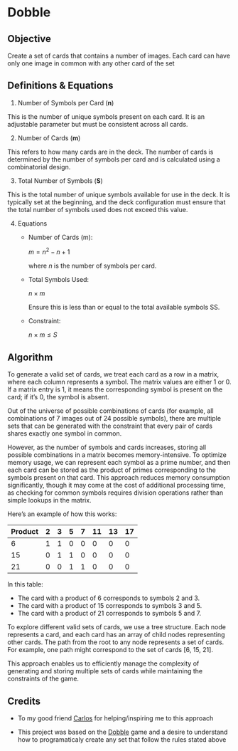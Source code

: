 # Dobble

## Objective

Create a set of cards that contains a number of images. Each card can have only one image in common with any other card of the set

## Definitions & Equations

1. Number of Symbols per Card (**n**)

This is the number of unique symbols present on each card. It is an adjustable parameter but must be consistent across all cards.

2. Number of Cards (**m**)

This refers to how many cards are in the deck. The number of cards is determined by the number of symbols per card and is calculated using a combinatorial design.

3. Total Number of Symbols (**S**)

This is the total number of unique symbols available for use in the deck. It is typically set at the beginning, and the deck configuration must ensure that the total number of symbols used does not exceed this value.

4. Equations

    - Number of Cards (m):

        $m = n^2 - n + 1$

        where *n* is the number of symbols per card.

    - Total Symbols Used:

        $n \times m$

        Ensure this is less than or equal to the total available symbols SS.

    - Constraint:

        $n \times m \leq S$


## Algorithm

To generate a valid set of cards, we treat each card as a row in a matrix, where each column represents a symbol. The matrix values are either 1 or 0. If a matrix entry is 1, it means the corresponding symbol is present on the card; if it’s 0, the symbol is absent.

Out of the universe of possible combinations of cards (for example, all combinations of 7 images out of 24 possible symbols), there are multiple sets that can be generated with the constraint that every pair of cards shares exactly one symbol in common.

However, as the number of symbols and cards increases, storing all possible combinations in a matrix becomes memory-intensive. To optimize memory usage, we can represent each symbol as a prime number, and then each card can be stored as the product of primes corresponding to the symbols present on that card. This approach reduces memory consumption significantly, though it may come at the cost of additional processing time, as checking for common symbols requires division operations rather than simple lookups in the matrix.

Here’s an example of how this works:

| Product | 2 | 3 | 5 | 7 | 11 | 13 | 17 |
|---------|---|---|---|---|----|----|----|
| 6       | 1 | 1 | 0 | 0 | 0  | 0  | 0  |
| 15      | 0 | 1 | 1 | 0 | 0  | 0  | 0  |
| 21      | 0 | 0 | 1 | 1 | 0  | 0  | 0  |

In this table:
- The card with a product of 6 corresponds to symbols 2 and 3.
- The card with a product of 15 corresponds to symbols 3 and 5.
- The card with a product of 21 corresponds to symbols 5 and 7.

To explore different valid sets of cards, we use a tree structure. Each node represents a card, and each card has an array of child nodes representing other cards. The path from the root to any node represents a set of cards. For example, one path might correspond to the set of cards [6, 15, 21].

This approach enables us to efficiently manage the complexity of generating and storing multiple sets of cards while maintaining the constraints of the game.

## Credits

- To my good friend [Carlos](https://www.linkedin.com/in/carloshdc/) for helping/inspiring me to this approach

- This project was based on the [Dobble](https://www.dobblegame.com/en/homepage/) game and a desire to understand how to programaticaly create any set that follow the rules stated above